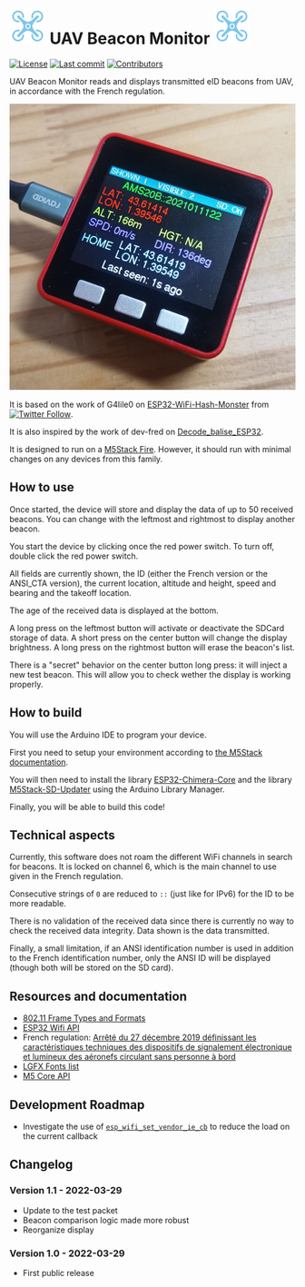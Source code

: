 # ![Logo](quadcopter.png) UAV Beacon Monitor ![Logo](quadcopter.png)

[![License](https://img.shields.io/github/license/gromain/UAV-Beacon-Monitor)](https://github.com/gromain/UAV-Beacon-Monitor/blob/master/LICENSE)
[![Last commit](https://img.shields.io/github/last-commit/gromain/UAV-Beacon-Monitor)](https://github.com/gromain/UAV-Beacon-Monitor/commits)
[![Contributors](https://img.shields.io/github/contributors/gromain/UAV-Beacon-Monitor)](https://github.com/gromain/UAV-Beacon-Monitor/graphs/contributors)

UAV Beacon Monitor reads and displays transmitted eID beacons from UAV, in accordance with the
French regulation.

![Monitor](beacon_monitor.jpg)

It is based on the work of G4lile0 on
[ESP32-WiFi-Hash-Monster](https://github.com/G4lile0/ESP32-WiFi-Hash-Monster/) from [![Twitter
Follow](https://img.shields.io/twitter/follow/G4lile0)](https://twitter.com/g4lile0).

It is also inspired by the work of dev-fred on
[Decode_balise_ESP32](https://github.com/dev-fred/Decode_balise_ESP32).

It is designed to run on a [M5Stack
Fire](https://shop.m5stack.com/products/fire-iot-development-kit). However, it should run with
minimal changes on any devices from this family.

## How to use

Once started, the device will store and display the data of up to 50 received beacons. You can
change with the leftmost and rightmost to display another beacon.

You start the device by clicking once the red power switch. To turn off, double click the red power
switch.

All fields are currently shown, the ID (either the French version or the ANSI_CTA version), the
current location, altitude and height, speed and bearing and the takeoff location.

The age of the received data is displayed at the bottom.

A long press on the leftmost button will activate or deactivate the SDCard storage of data. A short
press on the center button will change the display brightness. A long press on the rightmost button
will erase the beacon's list.

There is a "secret" behavior on the center button long press: it will inject a new test beacon. This
will allow you to check wether the display is working properly.

## How to build

You will use the Arduino IDE to program your device.

First you need to setup your environment according to [the M5Stack
documentation](https://docs.m5stack.com/en/quick_start/m5core/arduino).

You will then need to install the library
[ESP32-Chimera-Core](https://github.com/tobozo/ESP32-Chimera-Core/) and the library
[M5Stack-SD-Updater](https://github.com/tobozo/M5Stack-SD-Updater/) using the Arduino Library
Manager.

Finally, you will be able to build this code!

## Technical aspects

Currently, this software does not roam the different WiFi channels in search for beacons. It is
locked on channel 6, which is the main channel to use given in the French regulation.

Consecutive strings of `0` are reduced to `::` (just like for IPv6) for the ID to be more readable.

There is no validation of the received data since there is currently no way to check the received
data integrity. Data shown is the data transmitted.

Finally, a small limitation, if an ANSI identification number is used in addition to the French
identification number, only the ANSI ID will be displayed (though both will be stored on the SD
card).

## Resources and documentation

- [802.11 Frame Types and Formats](https://howiwifi.com/2020/07/13/802-11-frame-types-and-formats/)
- [ESP32 Wifi API](https://docs.espressif.com/projects/esp-idf/en/latest/esp32/api-reference/network/esp_wifi.html)
- French regulation: [Arrêté du 27 décembre 2019 définissant les caractéristiques techniques des
  dispositifs de signalement électronique et lumineux des aéronefs circulant sans personne à bord](https://www.legifrance.gouv.fr/jorf/id/JORFTEXT000039685188/)
- [LGFX Fonts list](https://github.com/lovyan03/LovyanGFX/blob/master/src/lgfx/v1/lgfx_fonts.hpp#L257)
- [M5 Core API](https://docs.m5stack.com/en/api/core/system)

## Development Roadmap

- Investigate the use of
  [`esp_wifi_set_vendor_ie_cb`](https://docs.espressif.com/projects/esp-idf/en/latest/esp32/api-reference/network/esp_wifi.html#_CPPv425esp_wifi_set_vendor_ie_cb18esp_vendor_ie_cb_tPv)
  to reduce the load on the current callback


## Changelog

### Version 1.1 - 2022-03-29

- Update to the test packet
- Beacon comparison logic made more robust
- Reorganize display

### Version 1.0 - 2022-03-29

- First public release
